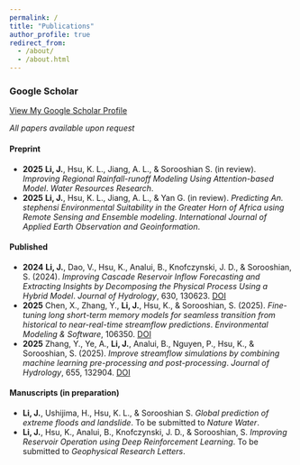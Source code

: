 ```yaml
---
permalink: /
title: "Publications"
author_profile: true
redirect_from: 
  - /about/
  - /about.html
---
```


### Google Scholar
[View My Google Scholar Profile](https://scholar.google.com)

_All papers available upon request_

#### Preprint

- **2025** **Li, J.**, Hsu, K. L., Jiang, A. L., & Sorooshian S. (in review). *Improving Regional Rainfall-runoff Modeling Using Attention-based Model*. *Water Resources Research*.
- **2025** **Li, J.**, Hsu, K. L., Jiang, A. L., & Yan G. (in review). *Predicting An. stephensi Environmental Suitability in the Greater Horn of Africa using Remote Sensing and Ensemble modeling*. *International Journal of Applied Earth Observation and Geoinformation*.

#### Published

- **2024** **Li, J.**, Dao, V., Hsu, K., Analui, B., Knofczynski, J. D., & Sorooshian, S. (2024). *Improving Cascade Reservoir Inflow Forecasting and Extracting Insights by Decomposing the Physical Process Using a Hybrid Model*. *Journal of Hydrology*, 630, 130623. [DOI](https://doi.org/10.1016/j.jhydrol.2024.130623)
- **2025** Chen, X., Zhang, Y., **Li, J.**, Hsu, K., & Sorooshian, S. (2025). *Fine-tuning long short-term memory models for seamless transition from historical to near-real-time streamflow predictions*. *Environmental Modeling & Software*, 106350. [DOI](https://doi.org/10.1016/j.envsoft.2025.106350)
- **2025** Zhang, Y., Ye, A., **Li, J.**, Analui, B., Nguyen, P., Hsu, K., & Sorooshian, S. (2025). *Improve streamflow simulations by combining machine learning pre-processing and post-processing*. *Journal of Hydrology*, 655, 132904. [DOI](https://doi.org/10.1016/j.jhydrol.2025.132904)

#### Manuscripts (in preparation)

- **Li, J.**,  Ushijima, H., Hsu, K. L., & Sorooshian S. *Global prediction of extreme floods and landslide*. To be submitted to *Nature Water*.
- **Li, J.**, Hsu, K., Analui, B., Knofczynski, J. D., & Sorooshian, S. *Improving Reservoir Operation using Deep Reinforcement Learning*. To be submitted to *Geophysical Research Letters*.
